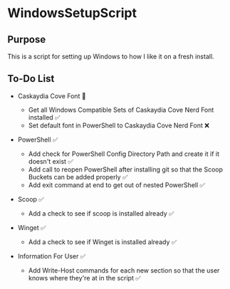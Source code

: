 # WindowsSetupScript

## Purpose

This is a script for setting up Windows to how I like it on a fresh install.

## To-Do List

- Caskaydia Cove Font :construction:

  - Get all Windows Compatible Sets of Caskaydia Cove Nerd Font installed :white_check_mark:
  - Set default font in PowerShell to Caskaydia Cove Nerd Font :x:

- PowerShell :white_check_mark:

  - Add check for PowerShell Config Directory Path and create it if it doesn't exist :white_check_mark:
  - Add call to reopen PowerShell after installing git so that the Scoop Buckets can be added properly :white_check_mark:
  - Add exit command at end to get out of nested PowerShell :white_check_mark:

- Scoop :white_check_mark:

  - Add a check to see if scoop is installed already :white_check_mark:

- Winget :white_check_mark:

  - Add a check to see if Winget is installed already :white_check_mark:

- Information For User :white_check_mark:

  - Add Write-Host commands for each new section so that the user knows where they're at in the script :white_check_mark:

